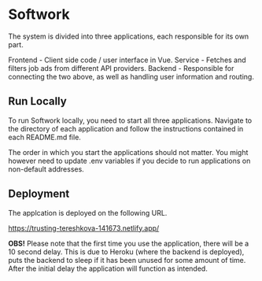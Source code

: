 # Softwork

The system is divided into three applications, each responsible for its own part. 

Frontend - Client side code / user interface in Vue.
Service - Fetches and filters job ads from different API providers.
Backend - Responsible for connecting the two above, as well as handling user information and routing.

## Run Locally

To run Softwork locally, you need to start all three applications. Navigate to the directory of each application and follow the instructions contained in each README.md file. 

The order in which you start the applications should not matter. You might however need to update .env variables if you decide to run applications on non-default addresses.

## Deployment

The applcation is deployed on the following URL.

https://trusting-tereshkova-141673.netlify.app/

__OBS!__ Please note that the first time you use the application, there will be a 10 second delay. This is due to Heroku (where the backend is deployed), puts the backend to sleep if it has been unused for some amount of time. After the initial delay the application will function as intended.